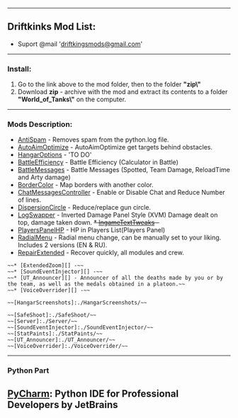 ﻿---------------------------------------------
**Driftkinks Mod List:**
---------------------------------------------
 - Suport @mail 'driftkingsmods@gmail.com'
 --------------------------------------------
### Install:
1. Go to the link above to the mod folder, then to the folder **"zip\\"**
2. Download **zip** - archive with the mod and extract its contents to a folder **"World_of_Tanks\\"** on the computer.
 --------------------------------------------

### Mods Description:
* [AntiSpam][] - Removes spam from the python.log file.
* [AutoAimOptimize][] - AutoAimOptimize get targets behind obstacles.
* [HangarOptions][] - 'TO DO'
* [BattleEfficiency][] - Battle Efficiency (Calculator in Battle)
* [BattleMessages][] - Battle Messages (Spotted, Team Damage, ReloadTime and Arty damage)
* [BorderColor][] - Map borders with another color.
* [ChatMessagesController][] - Enable or Disable Chat and Reduce Number of lines.
* [DispersionCircle][] - Reduce/replace gun circle.
* [LogSwapper][] - Inverted Damage Panel Style (XVM) Damage dealt on top, damage taken down.
~~* [IngameTextTweaks][] -~~
* [PlayersPanelHP][] - HP in Players List(Players Panel)
* [RadialMenu][] - Radial menu change, can be manually set to your liking. Includes 2 versions (EN & RU).
* [RepairExtended][] - Recover quickly, all modules and crew.
~~~~
~~* [ExtendedZoom][] -~~
~~* [SoundEventInjector][] -~~
~~* [UT_Announcer][] - Announcer of all the deaths made by you or by the team, as well as the medals obtained in a platoon.~~
~~* [VoiceOverrider][] -~~
~~~~

[AntiSpam]:./AntiSpam/
[AutoAimOptimize]:./AutoAimOptimize/
[HangarOptions]:./HangarOptions/
[BattleEfficiency]: ./BattleEfficiency/
[BattleMessages]: ./BattleMessages/
[BorderColor]:./BorderColor/
[ChatMessagesController]:./ChatMessagesController/
[DispersionCircle]:./DispersionCircle/
[ExtendedZoom]:./ExtendedZoom/
~~~~
~~[HangarScreenshots]:./HangarScreenshots/~~
~~~~
[IngameTextTweaks]:./IngameTextTweaks/
[LogSwapper]:./LogSwapper/
[PlayersPanelHP]:./PlayersPanelHP/
[RadialMenu]:./RadialMenu/
[RepairExtended]:./RepairExtended/
~~~~
~~[SafeShoot]:./SafeShoot/~~
~~[Server]:./Server/~~
~~[SoundEventInjector]:./SoundEventInjector/~~
~~[StatPaints]:./StatPaints/~~
~~[UT_Announcer]:./UT_Announcer/~~
~~[VoiceOverrider]:./VoiceOverrider/~~
~~~~

--------------------------------------------
### Python Part
[PyCharm](https://www.jetbrains.com/pycharm/): Python IDE for Professional Developers by JetBrains 
--------------------------------------------